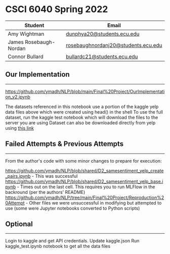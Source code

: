 # CSCI 6040 Spring 2022

| **Student**                | **Email**                            |
|----------------------------|--------------------------------------|
| Amy Wightman               | dunphya20@students.ecu.edu           |
| James Rosebaugh-Nordan     | rosebaughnordanj20@students.ecu.edu  |
| Connor Bullard             | bullardc21@students.ecu.edu          |

## Our Implementation
----------------
https://github.com/ymadh/NLP/blob/main/Final%20Project/OurImplementation_v2.ipynb

The datasets referenced in this notebook use a portion of the kaggle yelp data files above which were created using head() in the shell
To use the full dataset, run the kaggle test notebook which will download the files to the server you are using
Dataset can also be downloaded directly from yelp using [this link](https://www.yelp.com/dataset/download)

## Failed Attempts & Previous Attempts
-------------------
From the author's code with some minor changes to prepare for execution:

https://github.com/ymadh/NLP/blob/shared/D2_samesentiment_yelp_create_pairs.ipynb - This was successful
https://github.com/ymadh/NLP/blob/shared/D2_samesentiment_yelp_base.ipynb - Times out on the last cell. This requires you to run MLFlow in the backround (per the authors' README)
https://github.com/ymadh/NLP/tree/main/Final%20Project/Reproduction%20Attempt - Other files we were unsuccessful in modifying but attempted to use (some were Jupyter notebooks converted to Python scripts)

## Optional
----------------
Login to kaggle and get API credentials.  Update kaggle.json
Run kaggle_test.ipynb notebook to get all the data files